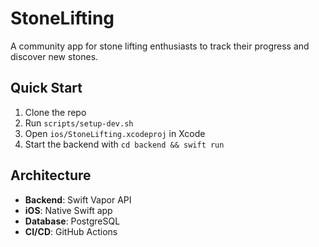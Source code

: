 # StoneLifting

A community app for stone lifting enthusiasts to track their progress and discover new stones.

## Quick Start

1. Clone the repo
2. Run `scripts/setup-dev.sh`
3. Open `ios/StoneLifting.xcodeproj` in Xcode
4. Start the backend with `cd backend && swift run`

## Architecture

- **Backend**: Swift Vapor API
- **iOS**: Native Swift app
- **Database**: PostgreSQL
- **CI/CD**: GitHub Actions
